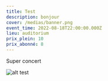 ```yaml
---
title: Test
description: bonjour
cover: /medias/banner.png
event_time: 2022-08-18T22:00:00.000Z
lieu: auditorium
prix_plein: 10
prix_abonné: 8
---
```

Super concert

![alt test](/medias/banner.png "title test")